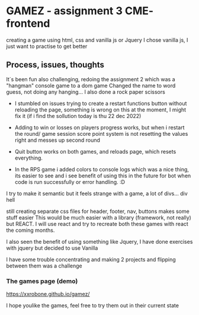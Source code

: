 # GAMEZ - assignment 3 CME- frontend

creating a game using html, css and vanilla js or Jquery
I chose vanilla js, I just want to practise to get better

## Process, issues, thoughts

It´s been fun also challenging, redoing the assignment 2 which was a "hangman" console game to a dom game
Changed the name to word guess, not doing any hanging...
I also done a rock paper scissors
- I stumbled on issues trying to create a restart functions button without
reloading the page, something is wrong on this at the moment, I might fix it (if i find the sollution today is thu 22 dec 2022)
- Adding to win or losses on players progress works, but when i restart the round/ game session score point system is not 
resetting the values right and messes up second round

- Quit button works on both games, and reloads page, which resets everything.

- In the RPS game i added colors to console logs which was a nice thing, its easier to see and i see benefit of using this in the future
for bot when code is run successfully or error handling. :D

I try to make it semantic but it feels strange with a game, a lot of divs... div hell 

still creating separate css files for header, footer, nav, buttons makes some stuff easier
This would be much easier with a library (framework, not really) but REACT. I will use react 
and try to recreate both these games with react the coming months. 

I also seen the benefit of using something like Jquery, I have done exercises with jquery but decided to use Vanilla

I have some trouble concentrating and making 2 projects and flipping between them was a challenge
### The games page (demo)

https://xxrobone.github.io/gamez/

I hope youlike the games, feel free to try them out in their current state

